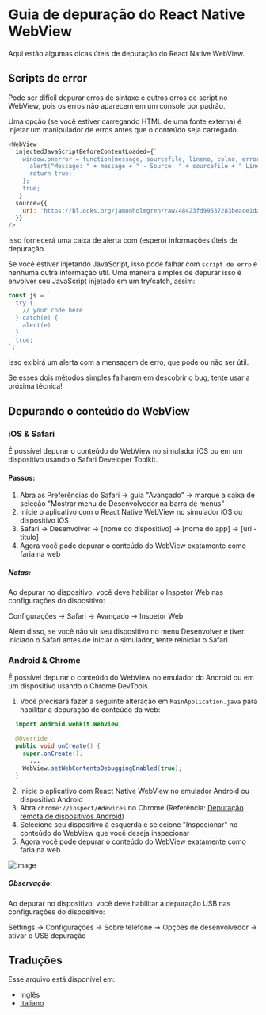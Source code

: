# Guia de depuração do React Native WebView

Aqui estão algumas dicas úteis de depuração do React Native WebView.

## Scripts de error

Pode ser difícil depurar erros de sintaxe e outros erros de script no WebView, pois os erros não aparecem em um console por padrão.

Uma opção (se você estiver carregando HTML de uma fonte externa) é injetar um manipulador de erros antes que o conteúdo seja carregado.

```js
<WebView
  injectedJavaScriptBeforeContentLoaded={`
    window.onerror = function(message, sourcefile, lineno, colno, error) {
      alert("Message: " + message + " - Source: " + sourcefile + " Line: " + lineno + ":" + colno);
      return true;
    };
    true;
  `}
  source={{
    uri: 'https://bl.ocks.org/jamonholmgren/raw/48423fd99537283beace1daa2688e80f/',
  }}
/>
```

Isso fornecerá uma caixa de alerta com (espero) informações úteis de depuração.

Se você estiver injetando JavaScript, isso pode falhar com `script de erro` e nenhuma outra informação útil. Uma maneira simples de depurar isso é envolver seu JavaScript injetado em um try/catch, assim:

```js
const js = `
  try {
    // your code here
  } catch(e) {
    alert(e)
  }
  true;
`;
```

Isso exibirá um alerta com a mensagem de erro, que pode ou não ser útil.

Se esses dois métodos simples falharem em descobrir o bug, tente usar a próxima técnica!

## Depurando o conteúdo do WebView

### iOS & Safari

É possível depurar o conteúdo do WebView no simulador iOS ou em um dispositivo usando o Safari Developer Toolkit.

#### Passos:

1. Abra as Preferências do Safari -> guia "Avançado" -> marque a caixa de seleção "Mostrar menu de Desenvolvedor na barra de menus"
2. Inicie o aplicativo com o React Native WebView no simulador iOS ou dispositivo iOS
3. Safari -> Desenvolver -> [nome do dispositivo] -> [nome do app] -> [url - titulo]
4. Agora você pode depurar o conteúdo do WebView exatamente como faria na web

##### Notas:

Ao depurar no dispositivo, você deve habilitar o Inspetor Web nas configurações do dispositivo:

Configurações -> Safari -> Avançado -> Inspetor Web

Além disso, se você não vir seu dispositivo no menu Desenvolver e tiver iniciado o Safari antes de iniciar o simulador, tente reiniciar o Safari.

### Android & Chrome

É possível depurar o conteúdo do WebView no emulador do Android ou em um dispositivo usando o Chrome DevTools.

1. Você precisará fazer a seguinte alteração em `MainApplication.java` para habilitar a depuração de conteúdo da web:

```java
  import android.webkit.WebView;

  @Override
  public void onCreate() {
    super.onCreate();
	  ...
    WebView.setWebContentsDebuggingEnabled(true);
  }
```

2. Inicie o aplicativo com React Native WebView no emulador Android ou dispositivo Android
3. Abra `chrome://inspect/#devices` no Chrome (Referência: [Depuração remota de dispositivos Android](https://developer.chrome.com/docs/devtools/remote-debugging/))
4. Selecione seu dispositivo à esquerda e selecione "Inspecionar" no conteúdo do WebView que você deseja inspecionar
5. Agora você pode depurar o conteúdo do WebView exatamente como faria na web

![image](https://user-images.githubusercontent.com/1479215/47129785-9476e480-d24b-11e8-8cb1-fba77ee1c072.png)

##### Observação:

Ao depurar no dispositivo, você deve habilitar a depuração USB nas configurações do dispositivo:

Settings -> Configurações -> Sobre telefone -> Opções de desenvolvedor -> ativar o USB depuração

## Traduções

Esse arquivo está disponível em:

- [Inglês](Debugging.md)
- [Italiano](Debugging.italian.md)
